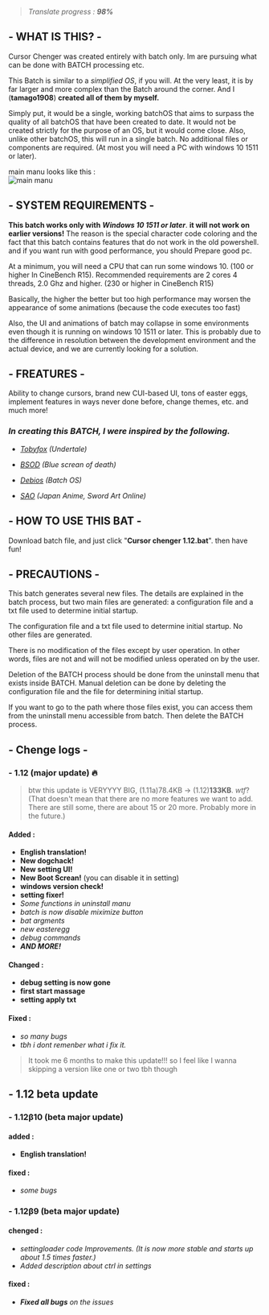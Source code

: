 > *Translate progress :* ***98%***

## - **WHAT IS THIS?** -
Cursor Chenger was created entirely with batch only.
Im are pursuing what can be done with BATCH processing etc.

This Batch is similar to a *simplified OS*, if you will.
At the very least, it is by far larger and more complex than the Batch around the corner. And I (**tamago1908**) **created all of them by myself.**

Simply put, it would be a single, working batchOS that aims to surpass the quality of all batchOS that have been created to date. It would not be created strictly for the purpose of an OS, but it would come close. Also, unlike other batchOS, this will run in a single batch. No additional files or components are required. (At most you will need a PC with windows 10 1511 or later).

main manu looks like this :   
![main manu](https://github.com/tamago1908/Cursor-Changer.bat/blob/main/resource/Cursor_Changer_1.12_github_main_1.png?raw=true)


## - **SYSTEM REQUIREMENTS** -
**This batch works only with** ***Windows 10 1511 or later***. **it will not work on earlier versions!** The reason is the special character code coloring and the fact that this batch contains features that do not work in the old powershell.
and if you want run with good performance, you should Prepare good pc.

At a minimum, you will need a CPU that can run some windows 10. (100 or higher In CineBench R15).
Recommended requirements are 2 cores 4 threads, 2.0 Ghz and higher. (230 or higher in CineBench R15)

Basically, the higher the better but too high performance may worsen the appearance of some animations (because the code executes too fast)

Also, the UI and animations of batch may collapse in some environments even though it is running on windows 10 1511 or later. This is probably due to the difference in resolution between the development environment and the actual device, and we are currently looking for a solution.

## - **FREATURES** -
Ability to change cursors, brand new CUI-based UI, tons of easter eggs, implement features in ways never done before, change themes, etc.
and much more!

### ***In creating this BATCH, I were inspired by the following.***
 
- *[Tobyfox](https://en.wikipedia.org/wiki/Toby_Fox) (Undertale)*

- *[BSOD](https://en.wikipedia.org/wiki/Blue_screen_of_death) (Blue screan of death)*

- *[Debios](https://github.com/debios/debios) (Batch OS)*

- *[SAO](https://swordartonline.fandom.com/wiki/Sword_Art_Online_Wiki) (Japan Anime, Sword Art Online)*

## - **HOW TO USE THIS BAT** -
Download batch file, and just click "**Cursor chenger 1.12.bat**".
then have fun!

## - **PRECAUTIONS** -
This batch generates several new files. The details are explained in the batch process, but two main files are generated: a configuration file and a txt file used to determine initial startup.

The configuration file and a txt file used to determine initial startup.
No other files are generated.

There is no modification of the files except by user operation. In other words, files are not and will not be modified unless operated on by the user.

Deletion of the BATCH process should be done from the uninstall menu that exists inside BATCH.
Manual deletion can be done by deleting the configuration file and the file for determining initial startup.

If you want to go to the path where those files exist, you can access them from the uninstall menu accessible from batch.
Then delete the BATCH process.

## - **Chenge logs** -

### - 1.12 (major update) 🔥
> btw this update is VERYYYY BIG, (1.11a)78.4KB -> (1.12)**133KB**. *wtf*? (That doesn't mean that there are no more features we want to add. There are still some, there are about 15 or 20 more. Probably more in the future.)
#### Added :
- **English translation!**
- **New dogchack!**
- **New setting UI!**
- **New Boot Screan!** (you can disable it in setting)
- **windows version check!**
- **setting fixer!**
- *Some functions in uninstall manu*
- *batch is now disable miximize button*
- *bat argments*
- *new easteregg*
- *debug commands*
- ***AND MORE!***
#### Changed :
- **debug setting is now gone**
- **first start massage**
- **setting apply txt**
#### Fixed :
- *so many bugs*
- *tbh i dont remenber what i fix it.*
> It took me 6 months to make this update!!! so I feel like I wanna skipping a version like one or two tbh though

## - **1.12 beta update**
### - 1.12β10 (beta major update) 
#### added :
- **English translation!**
#### fixed :
- *some bugs*


### - 1.12β9 (beta major update) 
#### chenged :
- *settingloader code Improvements. (It is now more stable and starts up about 1.5 times faster.)*
- *Added description about ctrl in settings*
#### fixed :
- ***Fixed all bugs*** *on the issues*
